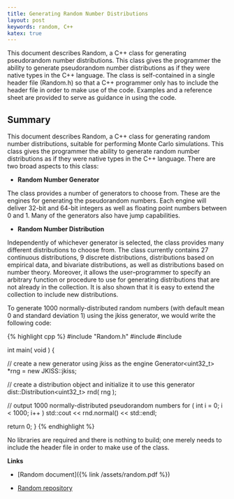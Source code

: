 ```yaml
---
title: Generating Random Number Distributions
layout: post
keywords: random, C++
katex: true
---
```


This document describes Random, a C++ class for generating pseudorandom number distributions.
This class gives the programmer the ability to generate pseudorandom number distributions as if they were native types in the C++ language. The class is self-contained in a single header file
(Random.h) so that a C++ programmer only has to include the header file in order to make use of the code.
Examples and a reference sheet are provided to serve as guidance in using the code.

## Summary

This document describes Random, a C++ class for generating random number distributions,
suitable for performing Monte Carlo simulations. This class gives the
programmer the ability to generate random number distributions as if they were
native types in the C++ language.
There are two broad aspects to this class:

- **Random Number Generator**

The class provides a number of generators to choose from. These are the
engines for generating the pseudorandom numbers. Each engine will deliver
32-bit and 64-bit integers as well as floating point numbers between 0 and 1.
Many of the generators also have jump capabilities.
 
- **Random Number Distribution**

Independently of whichever generator is selected, the class provides many different
distributions to choose from. The class currently contains 27 continuous
distributions, 9 discrete distributions, distributions based on empirical data,
and bivariate distributions, as well as distributions based on number theory.
Moreover, it allows the user–programmer to specify an arbitrary function
or procedure to use for generating distributions that are not already in the
collection. It is also shown that it is easy to extend the collection to include
new distributions.

To generate 1000 normally-distributed random numbers (with default mean 0 and
standard deviation 1) using the jkiss generator, we would write the following code:

{% highlight cpp %}
#include "Random.h"
#include <iostream>
#include <cstdlib>

int main( void ) {

   // create a new generator using jkiss as the engine
   Generator<uint32_t> *rng = new JKISS::jkiss;
   
   // create a distribution object and initialize it to use this generator
   dist::Distribution<uint32_t> rnd( rng );
   
   // output 1000 normally-distributed pseudorandom numbers
   for ( int i = 0; i < 1000; i++ )
      std::cout << rnd.normal() << std::endl; 

   return 0;
}
{% endhighlight %}

No libraries are required and there is nothing to build; one merely needs to include
the header file in order to make use of the class.

**Links**

- [Random document]({% link /assets/random.pdf %})

- [Random repository](https://github.com/rsaucier/Random)
